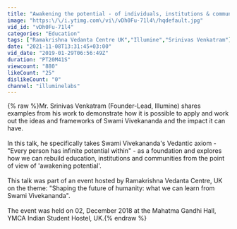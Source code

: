 ```yaml
---
title: "Awakening the potential - of individuals, institutions & communities"
image: "https:\/\/i.ytimg.com\/vi\/vDh0Fu-71l4\/hqdefault.jpg"
vid_id: "vDh0Fu-71l4"
categories: "Education"
tags: ["Ramakrishna Vedanta Centre UK","Illumine","Srinivas Venkatram"]
date: "2021-11-08T13:31:45+03:00"
vid_date: "2019-01-29T06:56:49Z"
duration: "PT20M41S"
viewcount: "880"
likeCount: "25"
dislikeCount: "0"
channel: "illuminelabs"
---
```

{% raw %}Mr. Srinivas Venkatram (Founder-Lead, Illumine) shares examples from his work to demonstrate how it is possible to apply and work out the ideas and frameworks of Swami Vivekananda and the impact it can have.<br /><br />In this talk, he specifically takes Swami Vivekananda's Vedantic axiom  - &quot;Every person has infinite potential within&quot; - as a foundation and explores how we can rebuild education, institutions and communities from the point of view of 'awakening potential'.<br /><br />This talk was part of an event hosted by Ramakrishna Vedanta Centre, UK on the theme: &quot;Shaping the future of humanity: what we can learn from Swami Vivekananda&quot;.  <br /><br />The event was held on 02, December 2018 at the Mahatma Gandhi Hall, YMCA Indian Student Hostel, UK.{% endraw %}
